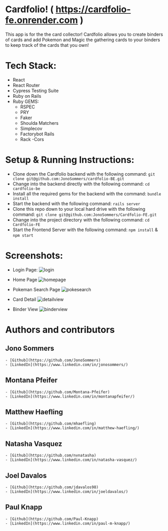 # Cardfolio! ( https://cardfolio-fe.onrender.com )
This app is for the the card collector!
Cardfolio allows you to create binders of cards and add Pokemon and Magic the gathering cards to your binders to keep track of the cards that you own!

# Tech Stack:
- React
- React Router
- Cypress Testing Suite
- Ruby on Rails
- Ruby GEMS:
	- RSPEC
	- PRY
	- Faker
	- Shoulda Matchers
	- Simplecov
	- Factorybot Rails
	- Rack -Cors

# Setup & Running Instructions:
- Clone down the Cardfolio backend with the following command:
`git clone git@github.com:JonoSommers/cardfolio-BE.git`
- Change into the backend directly with the following command:
`cd cardfolio-be`
- Install all the required gems for the backend with the command:
`bundle install`
- Start the backend with the following command:
`rails server`
- Clone this repo down to your local hard drive with the following command:
`git clone git@github.com:JonoSommers/Cardfolio-FE.git`
- Change into the project directory with the following command:
`cd Cardfolio-FE`
- Start the Frontend Server with the following command:
`npm install` & `npm start`

# Screenshots:

- Login Page:
![login](https://github.com/user-attachments/assets/88f7d0b2-2497-49a2-9777-4ea876e36bb6)

- Home Page
![homepage](https://github.com/user-attachments/assets/a31dbd5f-c3a0-4755-bb97-ee75e80cbb63)

- Pokeman Search Page
![pokesearch](https://github.com/user-attachments/assets/203d8cd9-75ad-42a7-8afa-2f0fcf42d4ce)

- Card Detail
![detailview](https://github.com/user-attachments/assets/2766eacd-9dcc-4bba-93b8-3b6005dab5e5)

- Binder View
![binderview](https://github.com/user-attachments/assets/a17588a5-3bae-46b0-9b60-8adbaaa36099)


# Authors and contributors

## Jono Sommers
	- [Github](https://github.com/JonoSommers)
	- [LinkedIn](https://www.linkedin.com/in/jonosommers/)

## Montana Pfeifer
	- [Github](https://github.com/Montana-Pfeifer)
	- [LinkedIn](https://www.linkedin.com/in/montanapfeifer/)

## Matthew Haefling
	- [Github](https://github.com/mhaefling)
	- [LinkedIn](https://www.linkedin.com/in/matthew-haefling/)

## Natasha Vasquez
	- [Github](https://github.com/nvnatasha)
	- [LinkedIn](https://www.linkedin.com/in/natasha-vasquez/)

## Joel Davalos
	- [Github](https://github.com/jdavalos98)
	- [LinkedIn](https://www.linkedin.com/in/joeldavalos/)

## Paul Knapp
	- [Github](https://github.com/Paul-Knapp)
	- [LinkedIn](https://www.linkedin.com/in/paul-m-knapp/)

